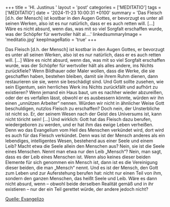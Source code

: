 +++
title = 'Hl. Justinus  '
layout = 'post'
categories = ['MEDITATIO']
tags = ['MEDITATIO']
date = '2024-11-23 10:00:31 +0100'
summary = 'Das Fleisch [d.h. der Mensch] ist kostbar in den Augen Gottes, er bevorzugt es unter all seinen Werken, also ist es nur natürlich, dass er es auch retten will. [...] Wäre es nicht absurd, wenn das, was mit so viel Sorgfalt erschaffen wurde, was der Schöpfer für wertvoller hält al....'
linkedsummaryImage = 'meditatio.jpg'
keepImageRatio = 'true'
+++
 
Das Fleisch [d.h. der Mensch] ist kostbar in den Augen Gottes, er bevorzugt es unter all seinen Werken, also ist es nur natürlich, dass er es auch retten will. [...] Wäre es nicht absurd, wenn das, was mit so viel Sorgfalt erschaffen wurde, was der Schöpfer für wertvoller hält als alles andere, ins Nichts zurückfiele?
Wenn Bildhauer oder Maler wollen, dass die Werke, die sie geschaffen haben, bestehen bleiben, damit sie ihrem Ruhm dienen, dann restaurieren sie sie, wenn sie beschädigt sind.<!--more--> Und Gott sollte zusehen, wie sein Eigentum, sein herrliches Werk ins Nichts zurückfällt und aufhört zu existieren? Wenn jemand ein Haus baut, um es nachher wieder abzureißen, oder der es verfallen lässt, obwohl er es ausbessern könnte, würden wir ihn einen „unnützen Arbeiter“ nennen. Würden wir nicht in ähnlicher Weise Gott beschuldigen, nutzlos Fleisch zu erschaffen? Doch nein, der Unsterbliche ist nicht so. Er, der seinem Wesen nach der Geist des Universums ist, kann nicht töricht sein! [...] Und wirklich: Gott hat das Fleisch dazu berufen, wiedergeboren zu werden, und er hat ihm das ewige Leben verheißen.
Denn wo das Evangelium vom Heil des Menschen verkündet wird, dort wird es auch für das Fleisch verkündet. Denn was ist der Mensch anderes als ein lebendiges, intelligentes Wesen, bestehend aus einer Seele und einem Leib? Macht etwa die Seele allein den Menschen aus? Nein, sie ist die Seele eines Menschen. Nennt man etwa nur den Leib „Mensch“? Nein, man sagt, dass es der Leib eines Menschen ist. Wenn also keines dieser beiden Elemente für sich genommen ein Mensch ist, dann ist es die Vereinigung dieser beiden, die man „Mensch“ nennt. Und es ist der Mensch, den Gott zum Leben und zur Auferstehung berufen hat: nicht nur einen Teil von ihm, sondern den ganzen Menschen, das heißt Seele und Leib. Wäre es dann nicht absurd, wenn – obwohl beide derselben Realität gemäß und in ihr existieren – nur der ein Teil gerettet würde, der andere jedoch nicht?


[Quelle: Evangelizo](https://evangeliumtagfuertag.org/DE/gospel)

